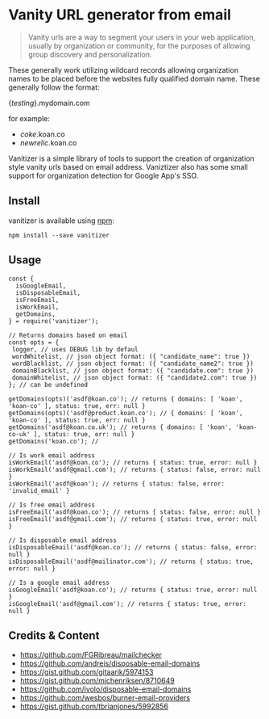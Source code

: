 # Vanity URL generator from email
> Vanity urls are a way to segment your users in your web application, usually by organization or community, for the purposes of allowing group 
discovery and personalization.

These generally work utilizing wildcard records allowing organization names to be placed
before the websites fully qualified domain name. These generally follow the format:

{_testing_}.mydomain.com

for example:

* _coke_.koan.co
* _newrelic_.koan.co


Vanitizer is a simple library of tools to support the creation of organization style vanity urls based on email address.
Vaniztizer also has some small support for organization detection for Google App's SSO.  

## Install
vanitizer is available using [npm](https://npmjs.org):
```
npm install --save vanitizer
```

## Usage

```
const {
  isGoogleEmail,
  isDisposableEmail,
  isFreeEmail,
  isWorkEmail,
  getDomains,
} = require('vanitizer');

// Returns domains based on email
const opts = {
 logger, // uses DEBUG lib by defaul
 wordWhitelist, // json object format: ({ "candidate_name": true })
 wordBlacklist, // json object format: ({ "candidate_name2": true })
 domainBlacklist, // json object format: ({ "candidate.com": true })
 domainWhitelist, // json object format: ({ "candidate2.com": true })
}; // can be undefined

getDomains(opts)('asdf@koan.co'); // returns { domains: [ 'koan', 'koan-co' ], status: true, err: null }
getDomains(opts)('asdf@product.koan.co'); // { domains: [ 'koan', 'koan-co' ], status: true, err: null }
getDomains('asdf@koan.co.uk'); // returns { domains: [ 'koan', 'koan-co-uk' ], status: true, err: null }
getDomains('koan.co'); //

// Is work email address
isWorkEmail('asdf@koan.co'); // returns { status: true, error: null }
isWorkEmail('asdf@gmail.com'); // returns { status: false, error: null }
isWorkEmail('asdf@koan'); // returns { status: false, error: 'invalid_email' }

// Is free email address
isFreeEmail('asdf@koan.co'); // returns { status: false, error: null }
isFreeEmail('asdf@gmail.com'); // returns { status: true, error: null }

// Is disposable email address
isDisposableEmail('asdf@koan.co'); // returns { status: false, error: null }
isDisposableEmail('asdf@mailinator.com'); // returns { status: true, error: null }

// Is a google email address
isGoogleEmail('asdf@koan.co'); // returns { status: true, error: null }
isGoogleEmail('asdf@gmail.com'); // returns { status: true, error: null }
```

## Credits & Content
* https://github.com/FGRibreau/mailchecker
* https://github.com/andreis/disposable-email-domains
* https://gist.github.com/gitaarik/5974153
* https://gist.github.com/michenriksen/8710649
* https://github.com/ivolo/disposable-email-domains
* https://github.com/wesbos/burner-email-providers
* https://gist.github.com/tbrianjones/5992856

